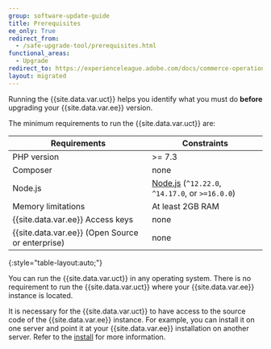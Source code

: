 ```yaml
---
group: software-update-guide
title: Prerequisites
ee_only: True
redirect_from:
  - /safe-upgrade-tool/prerequisites.html
functional_areas:
  - Upgrade
redirect_to: https://experienceleague.adobe.com/docs/commerce-operations/upgrade-guide/upgrade-compatibility-tool/prerequisites.html
layout: migrated
---
```


Running the {{site.data.var.uct}} helps you identify what you must do **before** upgrading your {{site.data.var.ee}} version.

The minimum requirements to run the {{site.data.var.uct}} are:

| **Requirements** | **Constraints** |
|----------------|-----------------|
| PHP version| >= 7.3 |
| Composer | none |
| Node.js | [Node.js](https://nodejs.org/) (`^12.22.0`, `^14.17.0`, or `>=16.0.0`) |
| Memory limitations | At least 2GB RAM |
| {{site.data.var.ee}} Access keys | none |
| {{site.data.var.ee}} (Open Source or enterprise) | none |
{:style="table-layout:auto;"}

You can run the {{site.data.var.uct}} in any operating system. There is no requirement to run the {{site.data.var.uct}} where your {{site.data.var.ee}} instance is located.

It is necessary for the {{site.data.var.uct}} to have access to the source code of the {{site.data.var.ee}} instance. For example, you can install it on one server and point it at your {{site.data.var.ee}} installation on another server. Refer to the [install](https://experienceleague.adobe.com/docs/commerce-operations/upgrade-guide/upgrade-compatibility-tool/install.html#install) for more information.
